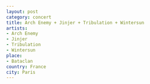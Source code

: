 ```yaml
---
layout: post
category: concert
title: Arch Enemy + Jinjer + Tribulation + Wintersun
artists: 
- Arch Enemy
- Jinjer
- Tribulation
- Wintersun
place: 
- Bataclan
country: France
city: Paris
---
```



